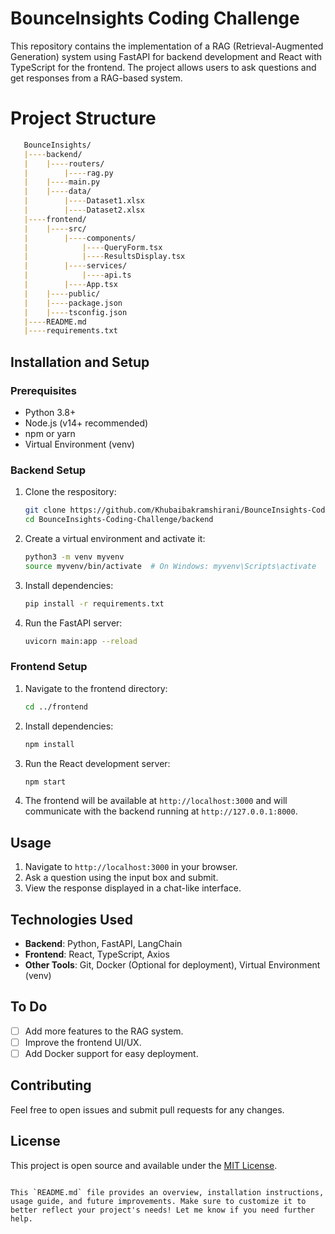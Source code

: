 
# BounceInsights Coding Challenge

This repository contains the implementation of a RAG (Retrieval-Augmented Generation) system using FastAPI for backend development and React with TypeScript for the frontend. The project allows users to ask questions and get responses from a RAG-based system.

# Project Structure
   ```markdown
      BounceInsights/
      |----backend/
      |    |----routers/
      |        |----rag.py
      |    |----main.py
      |    |----data/
      |        |----Dataset1.xlsx
      |        |----Dataset2.xlsx
      |----frontend/
      |    |----src/
      |        |----components/
      |            |----QueryForm.tsx
      |            |----ResultsDisplay.tsx
      |        |----services/
      |            |----api.ts
      |        |----App.tsx
      |    |----public/
      |    |----package.json
      |    |----tsconfig.json
      |----README.md
      |----requirements.txt
   ```

## Installation and Setup

### Prerequisites
- Python 3.8+
- Node.js (v14+ recommended)
- npm or yarn
- Virtual Environment (venv)

### Backend Setup

1. Clone the respository:

   ```bash
   git clone https://github.com/Khubaibakramshirani/BounceInsights-Coding-Challenge.git
   cd BounceInsights-Coding-Challenge/backend
   ```

2. Create a virtual environment and activate it:
   ```bash
   python3 -m venv myvenv
   source myvenv/bin/activate  # On Windows: myvenv\Scripts\activate
   ```

3. Install dependencies:
   ```bash
   pip install -r requirements.txt
   ```

4. Run the FastAPI server:
   ```bash
   uvicorn main:app --reload
   ```

### Frontend Setup
1. Navigate to the frontend directory:
   ```bash
   cd ../frontend
   ```

2. Install dependencies:
   ```bash
   npm install
   ```

3. Run the React development server:
   ```bash
   npm start
   ```

4. The frontend will be available at `http://localhost:3000` and will communicate with the backend running at `http://127.0.0.1:8000`.

## Usage

1. Navigate to `http://localhost:3000` in your browser.
2. Ask a question using the input box and submit.
3. View the response displayed in a chat-like interface.

## Technologies Used

- **Backend**: Python, FastAPI, LangChain
- **Frontend**: React, TypeScript, Axios
- **Other Tools**: Git, Docker (Optional for deployment), Virtual Environment (venv)

## To Do
- [ ] Add more features to the RAG system.
- [ ] Improve the frontend UI/UX.
- [ ] Add Docker support for easy deployment.

## Contributing

Feel free to open issues and submit pull requests for any changes.

## License

This project is open source and available under the [MIT License](LICENSE).
```

This `README.md` file provides an overview, installation instructions, usage guide, and future improvements. Make sure to customize it to better reflect your project's needs! Let me know if you need further help.
